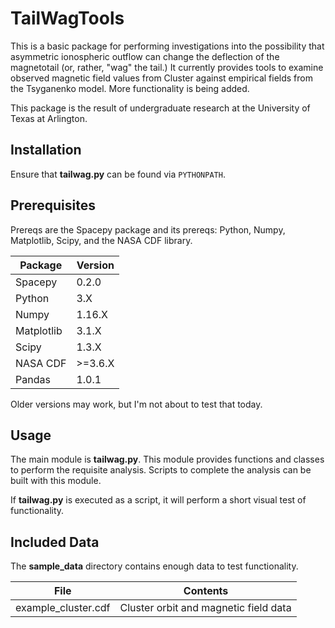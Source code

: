 # TailWagTools

This is a basic package for performing investigations into the possibility that
asymmetric ionospheric outflow can change the deflection of the magnetotail
(or, rather, "wag" the tail.)  It currently provides tools to examine
observed magnetic field values from Cluster against empirical fields from
the Tsyganenko model.  More functionality is being added.

This package is the result of undergraduate research at the University of Texas
at Arlington.

## Installation
Ensure that **tailwag.py** can be found via `PYTHONPATH`.

## Prerequisites
Prereqs are the Spacepy package and its prereqs:
Python, Numpy, Matplotlib, Scipy, and the NASA CDF library.

|Package | Version |
|--------|---------|
|Spacepy | 0.2.0|
|Python | 3.X  |
|Numpy  | 1.16.X |
|Matplotlib | 3.1.X |
|Scipy | 1.3.X |
|NASA CDF | >=3.6.X |
|Pandas | 1.0.1 |


Older versions may work, but I'm not about to test that today.

## Usage
The main module is **tailwag.py**.  This module provides functions and classes
to perform the requisite analysis.  Scripts to complete the analysis can be
built with this module.

If **tailwag.py** is executed as a script, it will perform a short visual
test of functionality.

## Included Data
The **sample_data** directory contains enough data to test functionality.

|File  | Contents|
|------|--------|
|example_cluster.cdf | Cluster orbit and magnetic field data |
